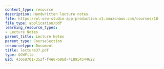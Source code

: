 ```yaml
---
content_type: resource
description: Handwritten lecture notes.
file: https://ol-ocw-studio-app-production.s3.amazonaws.com/courses/18-704-seminar-in-algebra-and-number-theory-rational-points-on-elliptic-curves-fall-2004/43668701352ff4e0606d418954544622_lecture37.pdf
file_type: application/pdf
learning_resource_types:
- Lecture Notes
parent_title: Lecture Notes
parent_type: CourseSection
resourcetype: Document
title: lecture37.pdf
type: OCWFile
uid: 43668701-352f-f4e0-606d-418954544622
---
```

